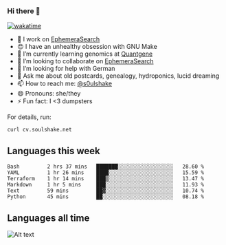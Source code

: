 ### Hi there 👋

[![wakatime](https://wakatime.com/badge/user/08339702-a231-40c4-8838-d449bd2ff951.svg)](https://wakatime.com/@08339702-a231-40c4-8838-d449bd2ff951)

<!--
**soulshake/soulshake** is a ✨ _special_ ✨ repository because its `README.md` (this file) appears on your GitHub profile.

Here are some ideas to get you started:

- 🔭 I’m currently working on ...
- 🌱 I’m currently learning ...
- 👯 I’m looking to collaborate on ...
- 🤔 I’m looking for help with ...
- 💬 Ask me about ...
- 📫 How to reach me: ...
- 😄 Pronouns: ...
- ⚡ Fun fact: ...
-->


- 🔭 I work on [EphemeraSearch](https://www.ephemerasearch.com/)
- 😍 I have an unhealthy obsession with GNU Make
- :dna: I’m currently learning genomics at [Quantgene](https://www.quantgene.com/)
- 👯 I’m looking to collaborate on [EphemeraSearch](https://www.ephemerasearch.com/)
- 🤔 I’m looking for help with German
- 💬 Ask me about old postcards, genealogy, hydroponics, lucid dreaming
- 📫 How to reach me: [@s0ulshake](https://twitter.com/soulshake)
- 😄 Pronouns: she/they
- ⚡ Fun fact: I <3 dumpsters

For details, run:

```
curl cv.soulshake.net
```

## Languages this week

<!--START_SECTION:waka-->

```text
Bash         2 hrs 37 mins   ███████░░░░░░░░░░░░░░░░░░   28.60 %
YAML         1 hr 26 mins    ████░░░░░░░░░░░░░░░░░░░░░   15.59 %
Terraform    1 hr 14 mins    ███▒░░░░░░░░░░░░░░░░░░░░░   13.47 %
Markdown     1 hr 5 mins     ███░░░░░░░░░░░░░░░░░░░░░░   11.93 %
Text         59 mins         ██▓░░░░░░░░░░░░░░░░░░░░░░   10.74 %
Python       45 mins         ██░░░░░░░░░░░░░░░░░░░░░░░   08.18 %
```

<!--END_SECTION:waka-->

## Languages all time
![Alt text](https://wakatime.com/share/@aj/6aa10b67-a5e9-4fb1-acaf-8692f4385172.svg)

